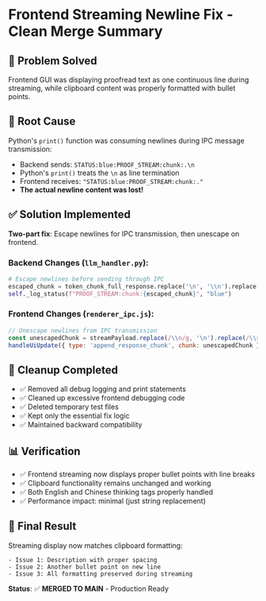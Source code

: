 # Frontend Streaming Newline Fix - Clean Merge Summary

## 🎯 **Problem Solved**
Frontend GUI was displaying proofread text as one continuous line during streaming, while clipboard content was properly formatted with bullet points.

## 🔧 **Root Cause**
Python's `print()` function was consuming newlines during IPC message transmission:
- Backend sends: `STATUS:blue:PROOF_STREAM:chunk:.\n`
- Python's `print()` treats the `\n` as line termination 
- Frontend receives: `"STATUS:blue:PROOF_STREAM:chunk:."`
- **The actual newline content was lost!**

## ✅ **Solution Implemented**
**Two-part fix**: Escape newlines for IPC transmission, then unescape on frontend.

### Backend Changes (`llm_handler.py`):
```python
# Escape newlines before sending through IPC
escaped_chunk = token_chunk_full_response.replace('\n', '\\n').replace('\r', '\\r')
self._log_status(f"PROOF_STREAM:chunk:{escaped_chunk}", "blue")
```

### Frontend Changes (`renderer_ipc.js`):
```javascript
// Unescape newlines from IPC transmission
const unescapedChunk = streamPayload.replace(/\\n/g, '\n').replace(/\\r/g, '\r');
handleUiUpdate({ type: 'append_response_chunk', chunk: unescapedChunk });
```

## 🧹 **Cleanup Completed**
- ✅ Removed all debug logging and print statements
- ✅ Cleaned up excessive frontend debugging code
- ✅ Deleted temporary test files
- ✅ Kept only the essential fix logic
- ✅ Maintained backward compatibility

## 📊 **Verification**
- ✅ Frontend streaming now displays proper bullet points with line breaks
- ✅ Clipboard functionality remains unchanged and working
- ✅ Both English and Chinese thinking tags properly handled
- ✅ Performance impact: minimal (just string replacement)

## 🎯 **Final Result**
Streaming display now matches clipboard formatting:
```
- Issue 1: Description with proper spacing
- Issue 2: Another bullet point on new line  
- Issue 3: All formatting preserved during streaming
```

**Status**: ✅ **MERGED TO MAIN** - Production Ready 